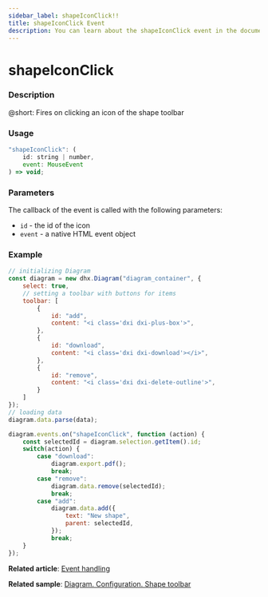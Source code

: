 ```yaml
---
sidebar_label: shapeIconClick!!
title: shapeIconClick Event
description: You can learn about the shapeIconClick event in the documentation of the DHTMLX JavaScript Diagram library. Browse developer guides and API reference, try out code examples and live demos, and download a free 30-day evaluation version of DHTMLX Diagram.
---
```


# shapeIconClick

### Description

@short: Fires on clicking an icon of the shape toolbar

### Usage

~~~jsx
"shapeIconClick": (
    id: string | number, 
    event: MouseEvent
) => void;
~~~

### Parameters

The callback of the event is called with the following parameters:

- `id` - the id of the icon
- `event` - a native HTML event object

### Example

~~~jsx {23-39}
// initializing Diagram
const diagram = new dhx.Diagram("diagram_container", {
    select: true,
    // setting a toolbar with buttons for items
    toolbar: [
        {
            id: "add",
            content: "<i class='dxi dxi-plus-box'>",
        },
        {
            id: "download",
            content: "<i class='dxi dxi-download'></i>",
        },
        {
            id: "remove",
            content: "<i class='dxi dxi-delete-outline'>",
        }
    ]
});
// loading data
diagram.data.parse(data);

diagram.events.on("shapeIconClick", function (action) {
    const selectedId = diagram.selection.getItem().id;
    switch(action) {
        case "download":
            diagram.export.pdf();
            break;
        case "remove":
            diagram.data.remove(selectedId);
            break;
        case "add":
            diagram.data.add({
                text: "New shape",
                parent: selectedId,
            });
            break;
    }
});
~~~

**Related article**: [Event handling](../../../guides/event_handling/)

**Related sample**: [Diagram. Configuration. Shape toolbar](https://snippet.dhtmlx.com/4if395hd)
